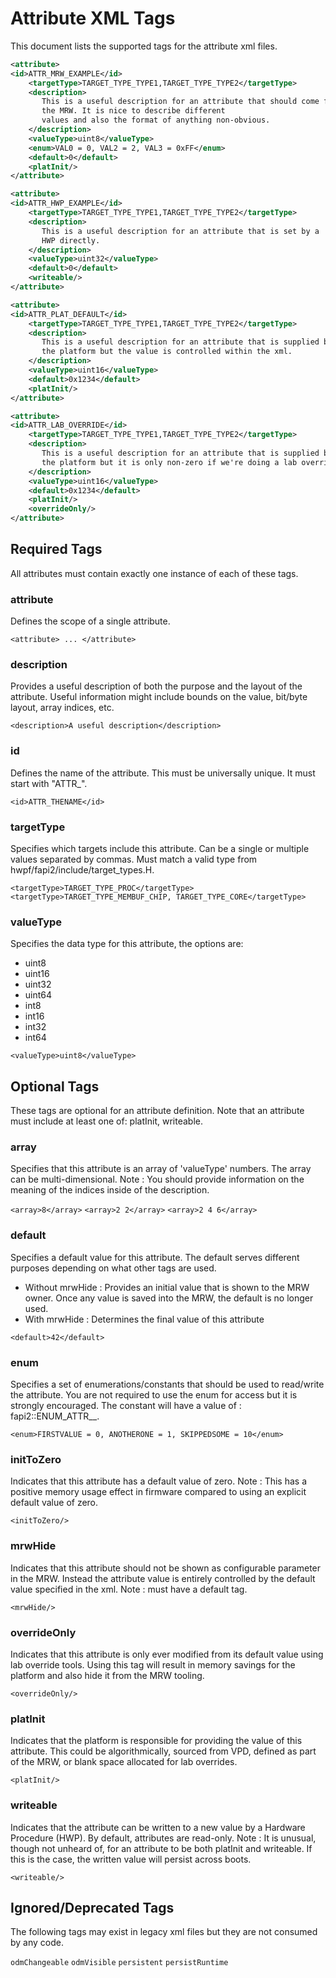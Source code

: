 
# Attribute XML Tags

This document lists the supported tags for the attribute xml files.

```xml
<attribute>
<id>ATTR_MRW_EXAMPLE</id>
    <targetType>TARGET_TYPE_TYPE1,TARGET_TYPE_TYPE2</targetType>
    <description>
       This is a useful description for an attribute that should come from
       the MRW. It is nice to describe different
       values and also the format of anything non-obvious.
    </description>
    <valueType>uint8</valueType>
    <enum>VAL0 = 0, VAL2 = 2, VAL3 = 0xFF</enum>
    <default>0</default>
    <platInit/>
</attribute>

<attribute>
<id>ATTR_HWP_EXAMPLE</id>
    <targetType>TARGET_TYPE_TYPE1,TARGET_TYPE_TYPE2</targetType>
    <description>
       This is a useful description for an attribute that is set by a
       HWP directly.
    </description>
    <valueType>uint32</valueType>
    <default>0</default>
    <writeable/>
</attribute>

<attribute>
<id>ATTR_PLAT_DEFAULT</id>
    <targetType>TARGET_TYPE_TYPE1,TARGET_TYPE_TYPE2</targetType>
    <description>
       This is a useful description for an attribute that is supplied by
       the platform but the value is controlled within the xml.
    </description>
    <valueType>uint16</valueType>
    <default>0x1234</default>
    <platInit/>
</attribute>

<attribute>
<id>ATTR_LAB_OVERRIDE</id>
    <targetType>TARGET_TYPE_TYPE1,TARGET_TYPE_TYPE2</targetType>
    <description>
       This is a useful description for an attribute that is supplied by
       the platform but it is only non-zero if we're doing a lab override.
    </description>
    <valueType>uint16</valueType>
    <default>0x1234</default>
    <platInit/>
    <overrideOnly/>
</attribute>

```

## Required Tags
All attributes must contain exactly one instance of each of these tags.

### attribute
Defines the scope of a single attribute.

`<attribute> ... </attribute>`

### description
Provides a useful description of both the purpose and the layout of the attribute.  Useful information might include bounds on the value, bit/byte layout, array indices, etc.

`<description>A useful description</description>`

### id
Defines the name of the attribute.
This must be universally unique.
It must start with "ATTR_".

`<id>ATTR_THENAME</id>`

### targetType
Specifies which targets include this attribute.
Can be a single or multiple values separated by commas.
Must match a valid type from hwpf/fapi2/include/target_types.H.

`<targetType>TARGET_TYPE_PROC</targetType>`
`<targetType>TARGET_TYPE_MEMBUF_CHIP, TARGET_TYPE_CORE</targetType>`

### valueType
Specifies the data type for this attribute, the options are:
- uint8
- uint16
- uint32
- uint64
- int8
- int16
- int32
- int64

`<valueType>uint8</valueType>`


## Optional Tags
These tags are optional for an attribute definition.
Note that an attribute must include at least one of: platInit, writeable.

### array
Specifies that this attribute is an array of 'valueType' numbers.  The array can be multi-dimensional.
Note : You should provide information on the meaning of the indices inside of the description.

`<array>8</array>`
`<array>2 2</array>`
`<array>2 4 6</array>`

### default
Specifies a default value for this attribute.  The default serves different purposes depending on what other tags are used.
* Without mrwHide : Provides an initial value that is shown to the MRW owner.  Once any value is saved into the MRW, the default is no longer used.
* With mrwHide : Determines the final value of this attribute

`<default>42</default>`

### enum
Specifies a set of enumerations/constants that should be used to read/write the attribute.  You are not required to use the enum for access but it is strongly encouraged.
The constant will have a value of : fapi2::ENUM_ATTR_<name of attribute>_<enum string>.

`<enum>FIRSTVALUE = 0, ANOTHERONE = 1, SKIPPEDSOME = 10</enum>`

### initToZero
Indicates that this attribute has a default value of zero.
Note : This has a positive memory usage effect in firmware compared to using an explicit default value of zero.

`<initToZero/>`

### mrwHide
Indicates that this attribute should not be shown as configurable parameter in the MRW.  Instead the attribute value is entirely controlled by the default value specified in the xml.
Note : must have a default tag.

`<mrwHide/>`

### overrideOnly
Indicates that this attribute is only ever modified from its default value using lab override tools.  Using this tag will result in memory savings for the platform and also hide it from the MRW tooling.

`<overrideOnly/>`

### platInit
Indicates that the platform is responsible for providing the value of this attribute.  This could be algorithmically, sourced from VPD, defined as part of the MRW, or blank space allocated for lab overrides.

`<platInit/>`

### writeable
Indicates that the attribute can be written to a new value by a Hardware Procedure (HWP).  By default, attributes are read-only.
Note : It is unusual, though not unheard of, for an attribute to be both platInit and writeable.  If this is the case, the written value will persist across boots.

`<writeable/>`



## Ignored/Deprecated Tags
The following tags may exist in legacy xml files but they are not consumed by any code.

`odmChangeable`
`odmVisible`
`persistent`
`persistRuntime`
